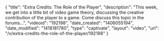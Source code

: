 {
    "title": "Extra Credits: The Role of the Player",
    "description": "This week, we get into a little bit of video game theory, discussing the creative contribution of the player to a game. Come discuss this topic in the forums...",
    "videoid": "192198",
    "date_created": "1406055194",
    "date_modified": "1418181780",
    "type": "captivate",
    "layout": "video",
    "url": "\/v\/extra-credits-the-role-of-the-player\/192198"
}